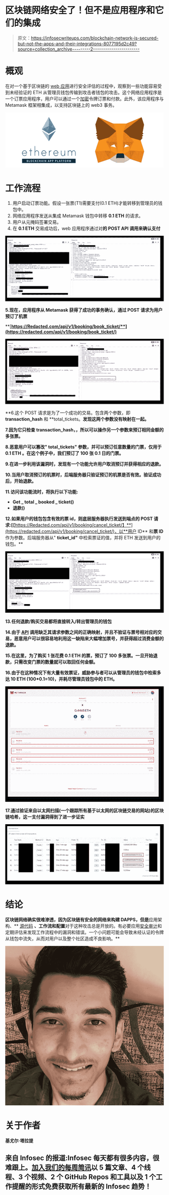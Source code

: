 # 区块链网络安全了！但不是应用程序和它们的集成

> 原文：<https://infosecwriteups.com/blockchain-network-is-secured-but-not-the-apps-and-their-integrations-8077195d2c49?source=collection_archive---------2----------------------->

# 概观

在对一个基于区块链的 [web 应用](https://wesecureapp.com/blog/attacks-on-blockchain/)进行安全评估的过程中，观察到一些功能容易受到未经验证的 ETH 从管理员钱包传输到攻击者钱包的攻击。这个网络应用程序是一个订票应用程序，用户可以通过一个[加密](https://wesecureapp.com/blog/how-do-cryptocurrencies-affect-cybersecurity/)令牌订票和付款。此外，该应用程序与 Metamask 框架相集成，以支持区块链上的 web3 事务。

![](img/1b97763c66264a4d90ae4e1c9178d66f.png)

# 工作流程

1.  用户启动订票功能。假设一张票(T1)需要支付(0.1 ETH)才能转移到管理员的钱包中。
2.  网络应用程序发送从集成 Metamask 钱包中转移 **0.1 ETH** 的请求。
3.  用户从元掩码签署交易。
4.  在 **0.1 ETH** 交易成功后，web 应用程序通过对[](https://redacted.com/api/v1/wallet/metamask_send_token)**的 POST API 调用来确认支付**

**![](img/fc7cb8ac1ba6ed2f8852057331c339fa.png)**

**5.现在，应用程序从 Metamask 获得了成功的事务确认，通过 POST 请求为用户预订了机票**

**[**https://Redacted.com/api/v1/booking/book_ticket/**](https://redacted.com/api/v1/booking/book_ticket/)**

**![](img/9b6118fb56121b69a99066664c32e6a6.png)**

**6.这个 POST 请求是为了一个成功的交易。包含两个参数，即 **transaction_hash** 和 **total_tickets。**发现这两个参数没有映射在一起。**

**7.因为它只检查 **transaction_hash，**，所以可以操作另一个参数来预订相同金额的多张票。**

**8.恶意用户可以篡改" **total_tickets"** 参数，并可以预订任意数量的门票，仅用于 **0.1 ETH** 。在这个例子中，我们预订了 100 张 0.1 日的门票。**

**9.在进一步利用该漏洞时，发现有一个功能允许用户取消预订并获得相应的退款。**

**10.当用户取消预订的机票时，后端服务器只验证预订的机票是否有效。验证成功后，开始退款。**

**11.访问该功能流时，将执行以下功能:**

*   ****Get _ total _ booked _ ticket()****
*   ****退款()****

**12.如果用户的钱包包含有效的票 id，则底层服务器执行发送到端点的 POST 请求:[**【https://Redacted.com/api/v1/booking/cancel_ticket/】**](https://redacted.com/api/v1/booking/cancel_ticket/)，以**用户 ID** 和**票 ID**作为参数。后端服务器从" **ticket_id"** 中检索票证的值，并将 ETH 发送到用户的钱包。**

**![](img/a386c231209f97ca5b5079f95c6ffcf0.png)**

**13.任何退款/购买交易都将直接转入/转出管理员的钱包**

**14.由于 [API](https://wesecureapp.com/blog/api-security-top-5-best-practices-to-follow/) 调用缺乏其请求参数之间的正确映射，并且不验证与票号相对应的交易，恶意用户可以很容易地利用这一缺陷来大幅增加票号，并获得超过消费金额的退款。**

**15.在这里，为了购买 1 张花费 0.1 ETH 的票，预订了 100 多张票。一旦开始退款，只需改变门票的数量就可以取回任何金额。**

**16.由于在这种情况下有大量有效票证，威胁参与者可以从管理员的钱包中检索多达 **10 ETH** (100*0.1=10)，并耗尽管理员钱包中的 ETH。**

**![](img/3139fe449464d025bcc3ae8cbc05057f.png)**

**17.通过验证来自以太网扫描(一个跟踪所有基于以太网的区块链交易的网站)的区块链哈希，这一支付漏洞得到了进一步证实**

**![](img/0de21ee55ee2adae39bd7c89ce891a59.png)**

# **结论**

**区块链网络确实很难渗透，因为区块链有安全的网络来构建 DAPPS，但是**应用架构、** [源代码](https://wesecureapp.com/services/application-security/secure-code-review/) **、工作流和配置**对于这种攻击总是开放的。有必要应用[安全审计](https://wesecureapp.com/blog/the-penetration-testing-guide-for-compliance-and-audits/)和定期评估来发现工作流程中的漏洞和错误。一个小问题可能会导致未经认证的令牌从钱包中流失，从而对用户以及整个社区造成不良影响。**

**![](img/ee9999e0b1e6b3b14046d1f4d317024e.png)**

# **关于作者**

**基尤尔·塔拉提**

## **来自 Infosec 的报道:Infosec 每天都有很多内容，很难跟上。[加入我们的每周简讯](https://weekly.infosecwriteups.com/)以 5 篇文章、4 个线程、3 个视频、2 个 GitHub Repos 和工具以及 1 个工作提醒的形式免费获取所有最新的 Infosec 趋势！**